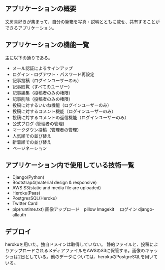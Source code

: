 ## アプリケーションの概要
文房具好きが集まって、自分の筆箱を写真・説明とともに載せ、共有することができるアプリケーション。

## アプリケーションの機能一覧
主に以下の通りである。

- メール認証によるサインアップ
- ログイン・ログアウト・パスワード再設定
- 記事投稿（ログインユーザーのみ）
- 記事閲覧（すべてのユーザー）
- 記事編集（投稿者のみの権限）
- 記事削除（投稿者のみの権限）
- 投稿に対するいいね機能（ログインユーザーのみ）
- 投稿に対するコメント機能（ログインユーザーのみ）
- 投稿に対するコメントの返信機能（ログインユーザーのみ）
- 公式ブログ (管理者の管理)
- マークダウン投稿（管理者の管理）
- 人気順での並び替え
- 新着順での並び替え
- ページネーション


## アプリケーション内で使用している技術一覧
- Django(Python)
- Bootstrap4(material design & responsive)
- AWS S3(static and media file are uploaded)
- Heroku(Paas)
- PostgresSQL(Heroku)
- Twitter Card
- pip(runtime.txt)
画像アップロード　pillow Imagekit　
ログイン django-allauth

## デプロイ
herokuを用いた。独自ドメインは取得していない。
静的ファイルと、投稿によりアップロードされるメディアファイルをAWSのS3に保管する。画像のキャッシュは2日としている。他のデータについては、herokuのPostgreSQLを用いている。